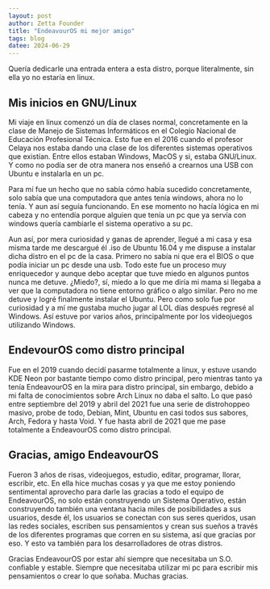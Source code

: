 ```yaml
---
layout: post
author: Zetta Founder
title: "EndeavourOS mi mejor amigo"
tags: blog
datee: 2024-06-29
---
```

Quería dedicarle una entrada entera a esta distro, porque literalmente, sin ella yo no estaría en linux.

## Mis inicios en GNU/Linux

Mi viaje en linux comenzó un día de clases normal, concretamente en la clase de Manejo de Sistemas Informáticos en el Colegio Nacional de Educación Profesional Técnica. Esto fue en el 2016 cuando el profesor Celaya nos estaba dando una clase de los diferentes sistemas operativos que existían. Entre ellos estaban Windows, MacOS y si, estaba GNU/Linux. Y como no podía ser de otra manera nos enseñó a crearnos una USB con Ubuntu e instalarla en un pc.

Para mí fue un hecho que no sabía cómo había sucedido concretamente, solo sabía que una computadora que antes tenía windows, ahora no lo tenía. Y aun así seguía funcionando. En ese momento no hacía lógica en mi cabeza y no entendía porque alguien que tenía un pc que ya servía con windows quería cambiarle el sistema operativo a su pc.

Aun así, por mera curiosidad y ganas de aprender, llegué a mi casa y esa misma tarde me descargué él .iso de Ubuntu 16.04 y me dispuse a instalar dicha distro en el pc de la casa. Primero no sabía ni que era el BIOS o que podía iniciar un pc desde una usb. Todo este fue un proceso muy enriquecedor y aunque debo aceptar que tuve miedo en algunos puntos nunca me detuve. ¿Miedo?, sí, miedo a lo que me diría mi mama si llegaba a ver que la computadora no tiene entorno gráfico o algo similar. Pero no me detuve y logré finalmente instalar el Ubuntu. Pero como solo fue por curiosidad y a mí me gustaba mucho jugar al LOL días después regresé al Windows. Así estuve por varios años, principalmente por los videojuegos utilizando Windows.

## EndevourOS como distro principal

Fue en el 2019 cuando decidí pasarme totalmente a linux, y estuve usando KDE Neon por bastante tiempo como distro principal, pero mientras tanto ya tenía EndeavourOS en la mira para distro principal, sin embargo, debido a mi falta de conocimientos sobre Arch Linux no daba el salto. Lo que pasó entre septiembre del 2019 y abril del 2021 fue una serie de distrohoppeo masivo, probe de todo, Debian, Mint, Ubuntu en casi todos sus sabores, Arch, Fedora y hasta Void. Y fue hasta abril de 2021 que me pase totalmente a EndeavourOS como distro principal.

## Gracias, amigo EndeavourOS

Fueron 3 años de risas, videojuegos, estudio, editar, programar, llorar, escribir, etc. En ella hice muchas cosas y ya que me estoy poniendo sentimental aprovecho para darle las gracias a todo el equipo de EndeavourOS, no solo están construyendo un Sistema Operativo, están construyendo también una ventana hacia miles de posibilidades a sus usuarios, desde él, los usuarios se conectan con sus seres queridos, usan las redes sociales, escriben sus pensamientos y crean sus sueños a través de los diferentes programas que corren en su sistema, así que gracias por eso. Y esto va también para los desarrolladores de otras distros.

Gracias EndeavourOS por estar ahí siempre que necesitaba un S.O. confiable y estable. Siempre que necesitaba utilizar mi pc para escribir mis pensamientos o crear lo que soñaba. Muchas gracias.